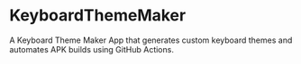 # KeyboardThemeMaker
A Keyboard Theme Maker App that generates custom keyboard themes and automates APK builds using GitHub Actions.
